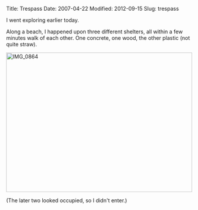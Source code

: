 Title: Trespass
Date: 2007-04-22
Modified: 2012-09-15
Slug: trespass

I went exploring earlier today.

Along a beach, I happened upon three different shelters, all within a few minutes walk of each other. One concrete, one wood, the other plastic (not quite straw).

<a href="http://www.flickr.com/photos/pigmonkey/sets/72157603035304584/" title="Photo Sharing"><img src="http://farm3.static.flickr.com/2280/1935843439_8c64b20385.jpg" width="500" height="375" alt="IMG_0864" /></a>

(The later two looked occupied, so I didn't enter.)
